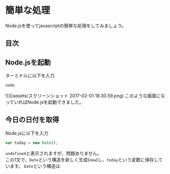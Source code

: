 # 簡単な処理
Node.jsを使ってjavascriptの簡単な処理をしてみましょう。

## 目次
<!-- toc -->

## Node.jsを起動
ターミナルに以下を入力
```bash
node
```
![](/assets/スクリーンショット 2017-02-01 18.30.59.png)
このような画面になっていればNode.jsを起動できました。

## 今日の日付を取得
Node.jsに以下を入力
```javascript
var today = new Date();
```
`undefined`と表示されますが、問題ありません。  
この1文で、`Date`という構造を新しく生成(`new`)し、`today`という変数に保存しています。
`Date`という構造は
